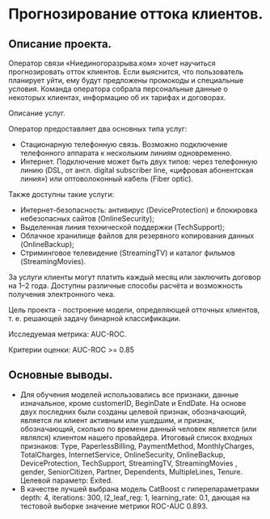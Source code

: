 # Прогнозирование оттока клиентов.


## Описание проекта.

Оператор связи «Ниединогоразрыва.ком» хочет научиться прогнозировать отток клиентов. Если выяснится, что пользователь планирует уйти, ему будут предложены промокоды и специальные условия. Команда оператора собрала персональные данные о некоторых клиентах, информацию об их тарифах и договорах.

Описание услуг.

Оператор предоставляет два основных типа услуг:

- Стационарную телефонную связь. Возможно подключение телефонного аппарата к нескольким линиям одновременно.
- Интернет. Подключение может быть двух типов: через телефонную линию (DSL, от англ. digital subscriber line, «цифровая абонентская линия») или оптоволоконный кабель (Fiber optic).


Также доступны такие услуги:

- Интернет-безопасность: антивирус (DeviceProtection) и блокировка небезопасных сайтов (OnlineSecurity);
- Выделенная линия технической поддержки (TechSupport);
- Облачное хранилище файлов для резервного копирования данных (OnlineBackup);
- Стриминговое телевидение (StreamingTV) и каталог фильмов (StreamingMovies).


За услуги клиенты могут платить каждый месяц или заключить договор на 1–2 года. Доступны различные способы расчёта и возможность получения электронного чека.

Цель проекта - построение модели, определяющей отточных клиентов, т. е. решающей задачу бинарной классификации.

Исследуемая метрика: AUC-ROC.

Критерии оценки: AUC-ROC >= 0.85

## Основные выводы.

- Для обучения моделей использовались все признаки, данные изначальное, кроме customerID, BeginDate и	EndDate. На основе двух последних были созданы целевой признак, обозначающий, является ли клиент активным или ушедшим, и признак, обозначающий, сколько по времени данный человек является (или являлся) клиентом нашего провайдера. Итоговый список входных признаков: Type, PaperlessBilling, PaymentMethod, MonthlyCharges, TotalCharges, InternetService, OnlineSecurity, OnlineBackup, DeviceProtection, TechSupport, StreamingTV, StreamingMovies	\, gender, SeniorCitizen, Partner, Dependents, MultipleLines, Tenure. Целевой параметр: Exited.
- В качестве лучшей выбрана модель CatBoost c гиперепараметрами depth: 4, iterations: 300, l2_leaf_reg: 1, learning_rate: 0.1, дающая на тестовой выборке значение метрики ROC-AUC 0.893.
